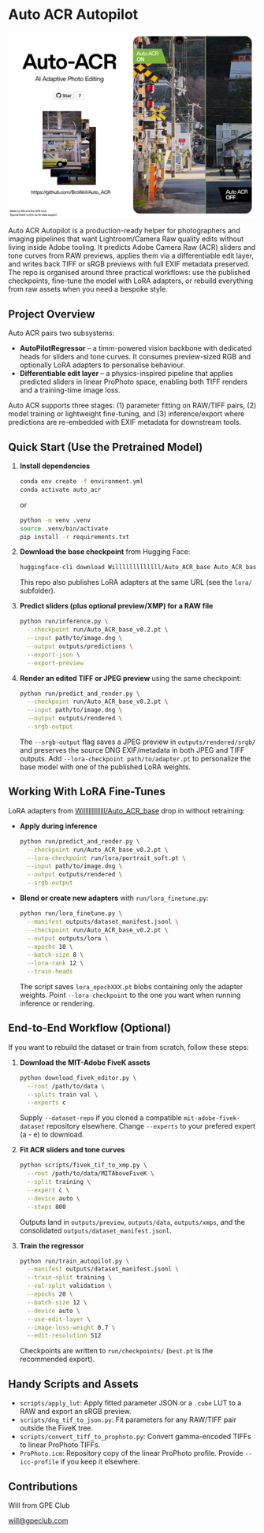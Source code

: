 # Auto ACR Autopilot

![auto_acr](auto-acr.png)

Auto ACR Autopilot is a production-ready helper for photographers and imaging pipelines that want Lightroom/Camera Raw quality edits without living inside Adobe tooling. It predicts Adobe Camera Raw (ACR) sliders and tone curves from RAW previews, applies them via a differentiable edit layer, and writes back TIFF or sRGB previews with full EXIF metadata preserved. The repo is organised around three practical workflows: use the published checkpoints, fine-tune the model with LoRA adapters, or rebuild everything from raw assets when you need a bespoke style.

## Project Overview

Auto ACR pairs two subsystems:
- **AutoPilotRegressor** – a timm-powered vision backbone with dedicated heads for sliders and tone curves. It consumes preview-sized RGB and optionally LoRA adapters to personalise behaviour.
- **Differentiable edit layer** – a physics-inspired pipeline that applies predicted sliders in linear ProPhoto space, enabling both TIFF renders and a training-time image loss.

Auto ACR supports three stages: (1) parameter fitting on RAW/TIFF pairs, (2) model training or lightweight fine-tuning, and (3) inference/export where predictions are re-embedded with EXIF metadata for downstream tools.

## Quick Start (Use the Pretrained Model)

1. **Install dependencies**
   ```bash
   conda env create -f environment.yml
   conda activate auto_acr
   ```
   or
   ```bash
   python -m venv .venv
   source .venv/bin/activate
   pip install -r requirements.txt
   ```

2. **Download the base checkpoint** from Hugging Face:
   ```bash
   huggingface-cli download Willlllllllllll/Auto_ACR_base Auto_ACR_base_v0.2.pt --local-dir run
   ```
   This repo also publishes LoRA adapters at the same URL (see the `lora/` subfolder).

3. **Predict sliders (plus optional preview/XMP) for a RAW file**
   ```bash
   python run/inference.py \
     --checkpoint run/Auto_ACR_base_v0.2.pt \
     --input path/to/image.dng \
     --output outputs/predictions \
     --export-json \
     --export-preview
   ```

4. **Render an edited TIFF or JPEG preview** using the same checkpoint:
   ```bash
   python run/predict_and_render.py \
     --checkpoint run/Auto_ACR_base_v0.2.pt \
     --input path/to/image.dng \
     --output outputs/rendered \
     --srgb-output
   ```
   The `--srgb-output` flag saves a JPEG preview in `outputs/rendered/srgb/` and preserves the source DNG EXIF/metadata in both JPEG and TIFF outputs. Add `--lora-checkpoint path/to/adapter.pt` to personalize the base model with one of the published LoRA weights.

## Working With LoRA Fine-Tunes

LoRA adapters from [Willlllllllllll/Auto_ACR_base](https://huggingface.co/Willlllllllllll/Auto_ACR_base) drop in without retraining:

- **Apply during inference**
  ```bash
  python run/predict_and_render.py \
    --checkpoint run/Auto_ACR_base_v0.2.pt \
    --lora-checkpoint run/lora/portrait_soft.pt \
    --input path/to/image.dng \
    --output outputs/rendered \
    --srgb-output
  ```
- **Blend or create new adapters** with `run/lora_finetune.py`:
  ```bash
  python run/lora_finetune.py \
    --manifest outputs/dataset_manifest.jsonl \
    --checkpoint run/Auto_ACR_base_v0.2.pt \
    --output outputs/lora \
    --epochs 10 \
    --batch-size 8 \
    --lora-rank 12 \
    --train-heads
  ```
  The script saves `lora_epochXXX.pt` blobs containing only the adapter weights. Point `--lora-checkpoint` to the one you want when running inference or rendering.

## End-to-End Workflow (Optional)

If you want to rebuild the dataset or train from scratch, follow these steps:

1. **Download the MIT-Adobe FiveK assets**
   ```bash
   python download_fivek_editor.py \
     --root /path/to/data \
     --splits train val \
     --experts c
   ```
   Supply `--dataset-repo` if you cloned a compatible `mit-adobe-fivek-dataset` repository elsewhere.
   Change `--experts` to your prefered expert (a - e) to download. 

2. **Fit ACR sliders and tone curves**
   ```bash
   python scripts/fivek_tif_to_xmp.py \
     --root /path/to/data/MITAboveFiveK \
     --split training \
     --expert c \
     --device auto \
     --steps 800
   ```
   Outputs land in `outputs/preview`, `outputs/data`, `outputs/xmps`, and the consolidated `outputs/dataset_manifest.jsonl`.

3. **Train the regressor**
   ```bash
   python run/train_autopilot.py \
     --manifest outputs/dataset_manifest.jsonl \
     --train-split training \
     --val-split validation \
     --epochs 20 \
     --batch-size 12 \
     --device auto \
     --use-edit-layer \
     --image-loss-weight 0.7 \
     --edit-resolution 512
   ```
   Checkpoints are written to `run/checkpoints/` (`best.pt` is the recommended export).

## Handy Scripts and Assets

- `scripts/apply_lut`: Apply fitted parameter JSON or a `.cube` LUT to a RAW and export an sRGB preview.
- `scripts/dng_tif_to_json.py`: Fit parameters for any RAW/TIFF pair outside the FiveK tree.
- `scripts/convert_tiff_to_prophoto.py`: Convert gamma-encoded TIFFs to linear ProPhoto TIFFs.
- `ProPhoto.icm`: Repository copy of the linear ProPhoto profile. Provide `--icc-profile` if you keep it elsewhere.

## Contributions
Will from GPE Club

<will@gpeclub.com>
